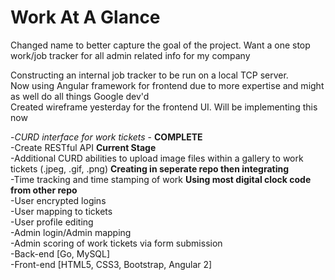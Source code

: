 <h1>Work At A Glance</h1>
<p>Changed name to better capture the goal of the project. Want a one stop work/job tracker for all admin related info for my company</p>
Constructing an internal job tracker to be run on a local TCP server.<br />
Now using Angular framework for frontend due to more expertise and might as well do all things Google dev'd<br />
Created wireframe yesterday for the frontend UI. Will be implementing this now<br />


-<i>CURD interface for work tickets</i> - <b>COMPLETE</b><br />
-Create RESTful API <b>Current Stage</b><br />
-Additional CURD abilities to upload image files within a gallery to work tickets (.jpeg, .gif, .png) <b>Creating in seperate repo then integrating</b><br />
-Time tracking and time stamping of work <b> Using most digital clock code from other repo</b><br />
-User encrypted logins<br />
-User mapping to tickets<br />
-User profile editing<br />
-Admin login/Admin mapping<br />
-Admin scoring of work tickets via form submission<br />
-Back-end [Go, MySQL]<br />
-Front-end [HTML5, CSS3, Bootstrap, Angular 2]<br />
